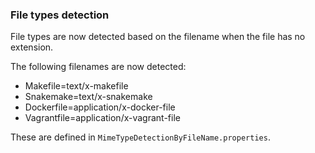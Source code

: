 ### File types detection

File types are now detected based on the filename when the file has no extension.

The following filenames are now detected:

- Makefile=text/x-makefile
- Snakemake=text/x-snakemake
- Dockerfile=application/x-docker-file
- Vagrantfile=application/x-vagrant-file

These are defined in `MimeTypeDetectionByFileName.properties`.
